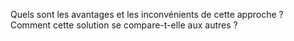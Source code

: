 Quels sont les avantages et les inconvénients de cette approche ? Comment cette solution se compare-t-elle aux autres ?  
